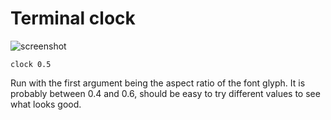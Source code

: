 # Terminal clock

![screenshot](scr.png)

`clock 0.5`

Run with the first argument being the aspect ratio of the font glyph.
It is probably between 0.4 and 0.6, should be easy to try different values to see what looks good.
